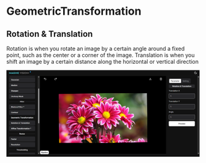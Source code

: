 # **GeometricTransformation**

## Rotation & Translation

Rotation is when you rotate an image by a certain angle around a fixed point, such as the center or a corner of the image. Translation is when you shift an image by a certain distance along the horizontal or vertical direction

![logo](_media/BasicFunction/GeometricTransformation/rotation%20%26%20translation.png)
